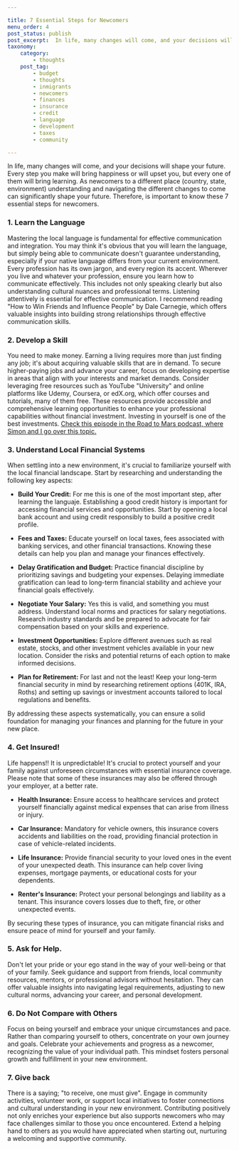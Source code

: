 ```yaml
---

title: 7 Essential Steps for Newcomers
menu_order: 4
post_status: publish
post_excerpt:  In life, many changes will come, and your decisions will shape your future. Every step you make will bring happiness or will upset you, but every one of them will bring learning. As newcomers to a different place (country, state, environment), it is important to know these 7 essential steps.
taxonomy:
    category:
        - thoughts
    post_tag:
        - budget
        - thoughts
        - inmigrants
        - newcomers
        - finances
        - insurance
        - credit
        - language
        - development
        - taxes
        - community

---
```


In life, many changes will come, and your decisions will shape your future. Every step you make will bring happiness or will upset you, but every one of them will bring learning. As newcomers to a different place (country, state, environment) understanding and navigating the different changes to come can significantly shape your future. Therefore, is important to know these 7 essential steps for newcomers.

### 1. Learn the Language

Mastering the local language is fundamental for effective communication and integration. You may think it's obvious that you will learn the language, but simply being able to communicate doesn't guarantee understanding, especially if your native language differs from your current environment. Every profession has its own jargon, and every region its accent. Wherever you live and whatever your profession, ensure you learn how to communicate effectively. This includes not only speaking clearly but also understanding cultural nuances and professional terms. Listening attentively is essential for effective communication. I recommend reading "How to Win Friends and Influence People" by Dale Carnegie, which offers valuable insights into building strong relationships through effective communication skills. 

### 2. Develop a Skill

You need to make money. Earning a living requires more than just finding any job; it's about acquiring valuable skills that are in demand. To secure higher-paying jobs and advance your career, focus on developing expertise in areas that align with your interests and market demands. Consider leveraging free resources such as YouTube "University" and online platforms like Udemy, Coursera, or edX.org, which offer courses and tutorials, many of them free. These resources provide accessible and comprehensive learning opportunities to enhance your professional capabilities without financial investment. Investing in yourself is one of the best investments. [Check this episode in the Road to Mars podcast, where Simon and I go over this topic.](https://podcasters.spotify.com/pod/show/roadtomars/episodes/05---Why-invest-in-yourself-e24l9j6)

### 3. Understand Local Financial Systems

When settling into a new environment, it's crucial to familiarize yourself with the local financial landscape. Start by researching and understanding the following key aspects:

* **Build Your Credit:** For me this is one of the most important step, after learning the languaje. Establishing a good credit history is important for accessing financial services and opportunities. Start by opening a local bank account and using credit responsibly to build a positive credit profile.

* **Fees and Taxes:** Educate yourself on local taxes, fees associated with banking services, and other financial transactions. Knowing these details can help you plan and manage your finances effectively.

* **Delay Gratification and Budget:** Practice financial discipline by prioritizing savings and budgeting your expenses. Delaying immediate gratification can lead to long-term financial stability and achieve your financial goals effectively.

* **Negotiate Your Salary:** Yes this is valid, and something you must address. Understand local norms and practices for salary negotiations. Research industry standards and be prepared to advocate for fair compensation based on your skills and experience.

* **Investment Opportunities:** Explore different avenues such as real estate, stocks, and other investment vehicles available in your new location. Consider the risks and potential returns of each option to make informed decisions.

* **Plan for Retirement:** For last and not the least! Keep your long-term financial security in mind by researching retirement options (401K, IRA, Roths) and setting up savings or investment accounts tailored to local regulations and benefits. 

By addressing these aspects systematically, you can ensure a solid foundation for managing your finances and planning for the future in your new place.


### 4. Get Insured!

Life happens!! It is unpredictable! It's crucial to protect yourself and your family against unforeseen circumstances with essential insurance coverage. Please note that some of these insurances may also be offered through your employer, at a better rate.

* **Health Insurance:** Ensure access to healthcare services and protect yourself financially against medical expenses that can arise from illness or injury.

* **Car Insurance:** Mandatory for vehicle owners, this insurance covers accidents and liabilities on the road, providing financial protection in case of vehicle-related incidents.

* **Life Insurance:** Provide financial security to your loved ones in the event of your unexpected death. This insurance can help cover living expenses, mortgage payments, or educational costs for your dependents.

* **Renter's Insurance:** Protect your personal belongings and liability as a tenant. This insurance covers losses due to theft, fire, or other unexpected events.

By securing these types of insurance, you can mitigate financial risks and ensure peace of mind for yourself and your family.

### 5. Ask for Help.

Don't let your pride or your ego stand in the way of your well-being or that of your family. Seek guidance and support from friends, local community resources, mentors, or professional advisors without hesitation. They can offer valuable insights into navigating legal requirements, adjusting to new cultural norms, advancing your career, and personal development.

### 6. Do Not Compare with Others

Focus on being yourself and embrace your unique circumstances and pace. Rather than comparing yourself to others, concentrate on your own journey and goals. Celebrate your achievements and progress as a newcomer, recognizing the value of your individual path. This mindset fosters personal growth and fulfillment in your new environment.

### 7. Give back

There is a saying; "to receive, one must give". Engage in community activities, volunteer work, or support local initiatives to foster connections and cultural understanding in your new environment. Contributing positively not only enriches your experience but also supports newcomers who may face challenges similar to those you once encountered. Extend a helping hand to others as you would have appreciated when starting out, nurturing a welcoming and supportive community.











